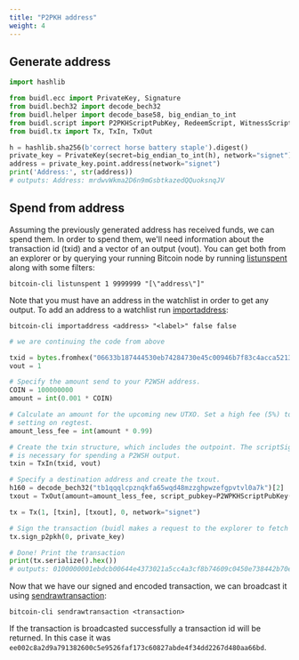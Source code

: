 ```yaml
---
title: "P2PKH address"
weight: 4
---
```


## Generate address

```py
import hashlib

from buidl.ecc import PrivateKey, Signature
from buidl.bech32 import decode_bech32
from buidl.helper import decode_base58, big_endian_to_int
from buidl.script import P2PKHScriptPubKey, RedeemScript, WitnessScript, P2WPKHScriptPubKey
from buidl.tx import Tx, TxIn, TxOut

h = hashlib.sha256(b'correct horse battery staple').digest()
private_key = PrivateKey(secret=big_endian_to_int(h), network="signet")
address = private_key.point.address(network="signet")
print('Address:', str(address))
# outputs: Address: mrdwvWkma2D6n9mGsbtkazedQQuoksnqJV
```

## Spend from address

Assuming the previously generated address has received funds, we can spend them. In order to spend
them, we'll need information about the transaction id (txid) and a vector of an output (vout). You
can get both from an explorer or by querying your running Bitcoin node by running
[listunspent](https://chainquery.com/bitcoin-cli/listunspent) along with some filters:

`bitcoin-cli listunspent 1 9999999 "[\"address\"]"`

Note that you must have an address in the watchlist in order to get any output. To add an address
to a watchlist run [importaddress](https://chainquery.com/bitcoin-cli/importaddress):

`bitcoin-cli importaddress <address> "<label>" false false`

```py
# we are continuing the code from above

txid = bytes.fromhex("06633b187444530eb74284730e45c00946b7f83c4acca5213037e44406b0dceb")
vout = 1

# Specify the amount send to your P2WSH address.
COIN = 100000000
amount = int(0.001 * COIN)

# Calculate an amount for the upcoming new UTXO. Set a high fee (5%) to bypass bitcoind minfee
# setting on regtest.
amount_less_fee = int(amount * 0.99)

# Create the txin structure, which includes the outpoint. The scriptSig defaults to being empty as
# is necessary for spending a P2WSH output.
txin = TxIn(txid, vout)

# Specify a destination address and create the txout.
h160 = decode_bech32("tb1qqqlcpznqkfa65wqd48mzzghpwzefgpvtvl0a7k")[2]
txout = TxOut(amount=amount_less_fee, script_pubkey=P2WPKHScriptPubKey(h160))

tx = Tx(1, [txin], [txout], 0, network="signet")

# Sign the transaction (buidl makes a request to the explorer to fetch public key here)
tx.sign_p2pkh(0, private_key)

# Done! Print the transaction
print(tx.serialize().hex())
# outputs: 0100000001ebdcb00644e4373021a5cc4a3cf8b74609c0450e738442b70e534474183b6306010000006a4730440220026f57ed7143868dba36b4bc3123719a9a4bb65a479ab2e086de9f93e4c43f1c02204943c6e5ead4de886aa1b4777cffa072a21c8d4c13743543d1a4e1f06ab28d0301210378d430274f8c5ec1321338151e9f27f4c676a008bdf8638d07c0b6be9ab35c71ffffffff01b882010000000000160014003f808a60b27baa380da9f62122e170b294058b00000000
```

Now that we have our signed and encoded transaction, we can broadcast it using
[sendrawtransaction](https://chainquery.com/bitcoin-cli/sendrawtransaction):

`bitcoin-cli sendrawtransaction <transaction>`

If the transaction is broadcasted successfully a transaction id will be returned. In this case it
was `ee002c8a2d9a791382600c5e9526faf173c60827abde4f34dd2267d480aa66bd`.
